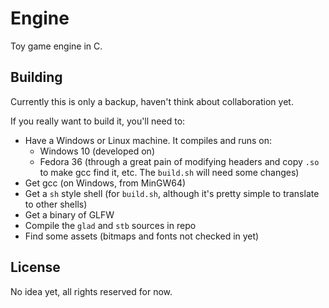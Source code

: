 # Engine

Toy game engine in C.

## Building

Currently this is only a backup, haven't think about collaboration yet.

If you really want to build it, you'll need to:

- Have a Windows or Linux machine. It compiles and runs on:
    - Windows 10 (developed on) 
    - Fedora 36 (through a great pain of modifying headers and copy `.so` to make gcc find it, etc. The `build.sh` will need some changes)
- Get gcc (on Windows, from MinGW64)
- Get a `sh` style shell (for `build.sh`, although it's pretty simple to translate to other shells)
- Get a binary of GLFW
- Compile the `glad` and `stb` sources in repo
- Find some assets (bitmaps and fonts not checked in yet)

## License

No idea yet, all rights reserved for now.
